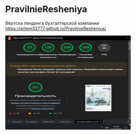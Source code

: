 # PravilnieResheniya
Вёртска лендинга бухгалтерской компании
https://artem32777.github.io/PravilnieResheniya/

<img width="400" height="300" src="https://raw.githubusercontent.com/artem32777/PravilnieResheniya/main/img/prostieresheniya-stats.jpg">
